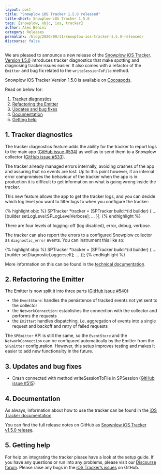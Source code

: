 ```yaml
---
layout: post
title: "Snowplow iOS Tracker 1.5.0 released"
title-short: Snowplow iOS Tracker 1.5.0
tags: [snowplow, objc, ios, tracker]
author: Alex Benini
category: Releases
permalink: /blog/2020/09/11/snowplow-ios-tracker-1.5.0-released/
discourse: false
---
```


We are pleased to announce a new release of the [Snowplow iOS Tracker](https://github.com/snowplow/snowplow-objc-tracker). [Version 1.5.0](https://github.com/snowplow/snowplow-objc-tracker/releases/tag/1.5.0) introduces tracker diagnostics that make spotting and diagnosing tracker issues easier. It also comes with a refactor of the `Emitter` and bug fix related to the `writeSessionToFile` method.

Snowplow iOS Tracker Version 1.5.0 is available on [Cocoapods](https://cocoapods.org/pods/SnowplowTracker).

Read on below for:

1. [Tracker diagnostics](#diagnostics)
2. [Refactoring the Emitter](#emitter)
3. [Updates and bug fixes](#updates)
4. [Documentation](#documentation)
5. [Getting help](#help)

<!--more-->

<h2 id="diagnostics">1. Tracker diagnostics</h2>

The tracker diagnostics feature adds the ability for the tracker to report logs to the main app ([GitHub issue #534](https://github.com/snowplow/snowplow-objc-tracker/issues/534)) as well as to send them to a Snowplow collector ([GitHub issue #533](https://github.com/snowplow/snowplow-objc-tracker/issues/533)).

The tracker already managed errors internally, avoiding crashes of the app and assuring that no events are lost. Up to this point however, if an internal error compromises the behaviour of the tracker when the app is in production it is difficult to get information on what is going wrong inside the tracker.

This new feature allows the app to get the tracker logs, and you can decide which log level you want to filter logs to when you configure the tracker:

{% highlight objc %}
SPTracker *tracker = [SPTracker build:^(id<SPTrackerBuilder> builder) {
    ...
    [builder setLogLevel:SPLogLevelVerbose];
    ...
}];
{% endhighlight %}

There are four levels of logging: off (log disabled), error, debug, verbose.

The tracker can also report the errors to a configured Snowplow collector as `diagnostic_error` events. You can instrument this like so:

{% highlight objc %}
SPTracker *tracker = [SPTracker build:^(id<SPTrackerBuilder> builder) {
    ...
    [builder setDiagnosticLogger:self];
    ...
}];
{% endhighlight %}

More information on this can be found in the [technical documentation](https://docs.snowplowanalytics.com/docs/collecting-data/collecting-from-own-applications/objective-c-tracker/ios-tracker-1-5-0/#troubleshooting).


<h2 id="emitter">2. Refactoring the Emitter</h2>

The Emitter is now split it into three parts ([GitHub issue #540](https://github.com/snowplow/snowplow-objc-tracker/issues/540)):

* the `EventStore`: handles the persistence of tracked events not yet sent to the collector
* the `NetworkConnection`: establishes the connection with the collector and performs the requests
* the `Emitter`: handles dispatching, i.e. aggregation of events into a single request and backoff and retry of failed requests

The `SPEmitter` API is still the same, so the `EventStore` and the `NetworkConnection` can be configured automatically by the Emitter from the `SPEmitter` configuration. However, this setup improves testing and makes it easier to add new functionality in the future.


<h2 id="updates">3. Updates and bug fixes</h2>

- Crash connected with method writeSessionToFile in SPSession ([GitHub issue #515](https://github.com/snowplow/snowplow-objc-tracker/issues/515))

<h2 id="documentation">4. Documentation</h2>

As always, information about how to use the tracker can be found in the [iOS Tracker documentation](https://docs.snowplowanalytics.com/docs/collecting-data/collecting-from-own-applications/objective-c-tracker/ios-tracker-1-5-0/).

You can find the full release notes on GitHub as [Snowplow iOS Tracker v1.5.0 release](https://github.com/snowplow/snowplow-objc-tracker/releases/tag/1.5.0).


<h2 id="help">5. Getting help</h2>

For help on integrating the tracker please have a look at the setup guide. If you have any questions or run into any problems, please visit our [Discourse forum](https://discourse.snowplowanalytics.com/). Please raise any bugs in the [iOS Tracker’s issues](https://github.com/snowplow/snowplow-objc-tracker/issues) on GitHub.
